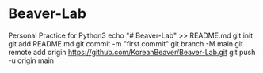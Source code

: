 # Beaver-Lab
Personal Practice for Python3
echo "# Beaver-Lab" >> README.md
git init
git add README.md
git commit -m "first commit"
git branch -M main
git remote add origin https://github.com/KoreanBeaver/Beaver-Lab.git
git push -u origin main
